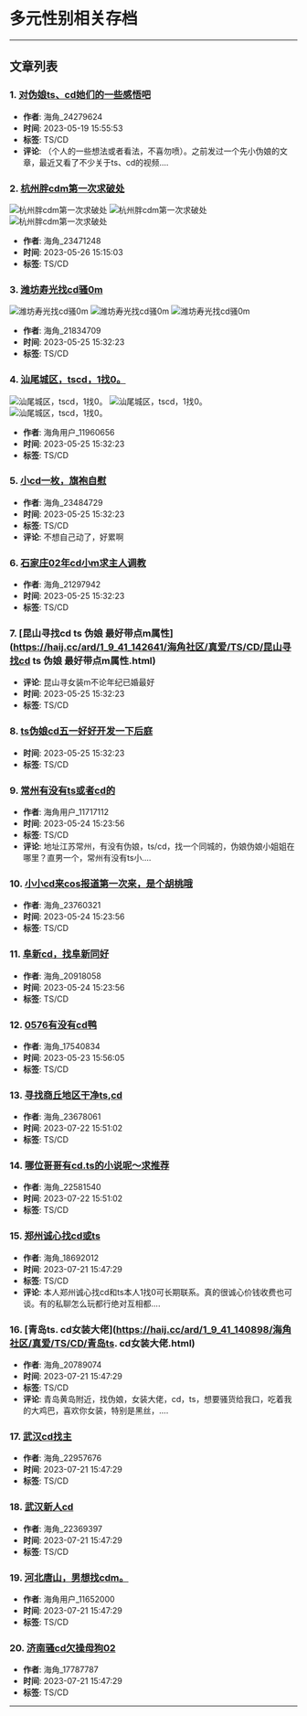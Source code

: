 # 多元性别相关存档

---

## 文章列表

### 1. [对伪娘ts、cd她们的一些感悟吧](https://haij.cc/ard/1_9_41_142824/海角社区/真爱/TS/CD/对伪娘ts、cd她们的一些感悟吧.html)
- **作者**: 海角_24279624
- **时间**: 2023-05-19 15:55:53
- **标签**: TS/CD
- **评论**: （个人的一些想法或者看法，不喜勿喷）。之前发过一个先小伪娘的文章，最近又看了不少关于ts、cd的视频....

### 2. [杭州胖cdm第一次求破处](https://haij.cc/ard/1_9_41_142604/海角社区/真爱/TS/CD/杭州胖cdm第一次求破处.html)
![杭州胖cdm第一次求破处](blob:https://haij.cc/6f72e80d-879c-488e-b290-931a3b2ef91d)
![杭州胖cdm第一次求破处](blob:https://haij.cc/22b2abf1-778d-4f83-b0e3-84bbfd549de0)
![杭州胖cdm第一次求破处](blob:https://haij.cc/cc6cdfb8-94e9-4b6c-aca2-999a6f6b6102)
- **作者**: 海角_23471248
- **时间**: 2023-05-26 15:15:03
- **标签**: TS/CD

### 3. [潍坊寿光找cd骚0m](https://haij.cc/ard/1_9_41_142629/海角社区/真爱/TS/CD/潍坊寿光找cd骚0m.html)
![潍坊寿光找cd骚0m](blob:https://haij.cc/c822485c-400e-42de-bd84-dee50548398c)
![潍坊寿光找cd骚0m](blob:https://haij.cc/377c5267-63c5-4bb3-b053-ac9bd68a645e)
![潍坊寿光找cd骚0m](blob:https://haij.cc/3fc090e6-a207-43b7-b6d8-4a7cbcc8157e)
- **作者**: 海角_21834709
- **时间**: 2023-05-25 15:32:23
- **标签**: TS/CD

### 4. [汕尾城区，tscd，1找0。](https://haij.cc/ard/1_9_41_142635/海角社区/真爱/TS/CD/汕尾城区，tscd，1找0。.html)
![汕尾城区，tscd，1找0。](blob:https://haij.cc/b4ad91cd-de80-429f-a048-f29a36ae64fa)
![汕尾城区，tscd，1找0。](blob:https://haij.cc/086ba0d8-abeb-413b-b58c-3dfd9f0080d3)
![汕尾城区，tscd，1找0。](blob:https://haij.cc/6587eadc-9ad9-48a2-ba2b-4ba7d5361ad4)
- **作者**: 海角用户_11960656
- **时间**: 2023-05-25 15:32:23
- **标签**: TS/CD

### 5. [小cd一枚，旗袍自慰](https://haij.cc/ard/1_9_41_142639/海角社区/真爱/TS/CD/小cd一枚，旗袍自慰.html)
- **作者**: 海角_23484729
- **时间**: 2023-05-25 15:32:23
- **标签**: TS/CD
- **评论**: 不想自己动了，好累啊

### 6. [石家庄02年cd小m求主人调教](https://haij.cc/ard/1_9_41_142640/海角社区/真爱/TS/CD/石家庄02年cd小m求主人调教.html)
- **作者**: 海角_21297942
- **时间**: 2023-05-25 15:32:23
- **标签**: TS/CD

### 7. [昆山寻找cd ts 伪娘 最好带点m属性](https://haij.cc/ard/1_9_41_142641/海角社区/真爱/TS/CD/昆山寻找cd ts 伪娘 最好带点m属性.html)
- **评论**: 昆山寻女装m不论年纪已婚最好
- **时间**: 2023-05-25 15:32:23
- **标签**: TS/CD

### 8. [ts伪娘cd五一好好开发一下后庭](https://haij.cc/ard/1_9_41_142645/海角社区/真爱/TS/CD/ts伪娘cd五一好好开发一下后庭.html)
- **时间**: 2023-05-25 15:32:23
- **标签**: TS/CD

### 9. [常州有没有ts或者cd的](https://haij.cc/ard/1_9_41_142661/海角社区/真爱/TS/CD/常州有没有ts或者cd的.html)
- **作者**: 海角用户_11717112
- **时间**: 2023-05-24 15:23:56
- **标签**: TS/CD
- **评论**: 地址江苏常州，有没有伪娘，ts/cd，找一个同城的，伪娘伪娘小姐姐在哪里？直男一个，常州有没有ts小....

### 10. [小小cd来cos报道第一次来，是个胡桃哦](https://haij.cc/ard/1_9_41_142665/海角社区/真爱/TS/CD/小小cd来cos报道第一次来，是个胡桃哦.html)
- **作者**: 海角_23760321
- **时间**: 2023-05-24 15:23:56
- **标签**: TS/CD

### 11. [阜新cd，找阜新同好](https://haij.cc/ard/1_9_41_142672/海角社区/真爱/TS/CD/阜新cd，找阜新同好.html)
- **作者**: 海角_20918058
- **时间**: 2023-05-24 15:23:56
- **标签**: TS/CD

### 12. [0576有没有cd鸭](https://haij.cc/ard/1_9_41_142690/海角社区/真爱/TS/CD/0576有没有cd鸭.html)
- **作者**: 海角_17540834
- **时间**: 2023-05-23 15:56:05
- **标签**: TS/CD

### 13. [寻找商丘地区干净ts,cd](https://haij.cc/ard/1_9_41_140883/海角社区/真爱/TS/CD/寻找商丘地区干净ts,cd.html)
- **作者**: 海角_23678061
- **时间**: 2023-07-22 15:51:02
- **标签**: TS/CD

### 14. [哪位哥哥有cd.ts的小说呢～求推荐](https://haij.cc/ard/1_9_41_140895/海角社区/真爱/TS/CD/哪位哥哥有cd.ts的小说呢～求推荐.html)
- **作者**: 海角_22581540
- **时间**: 2023-07-22 15:51:02
- **标签**: TS/CD

### 15. [郑州诚心找cd或ts](https://haij.cc/ard/1_9_41_140897/海角社区/真爱/TS/CD/郑州诚心找cd或ts.html)
- **作者**: 海角_18692012
- **时间**: 2023-07-21 15:47:29
- **标签**: TS/CD
- **评论**: 本人郑州诚心找cd和ts本人1找0可长期联系。真的很诚心价钱收费也可谈。有的私聊怎么玩都行绝对互相都....

### 16. [青岛ts. cd女装大佬](https://haij.cc/ard/1_9_41_140898/海角社区/真爱/TS/CD/青岛ts. cd女装大佬.html)
- **作者**: 海角_20789074
- **时间**: 2023-07-21 15:47:29
- **标签**: TS/CD
- **评论**: 青岛黄岛附近，找伪娘，女装大佬，cd，ts，想要骚货给我口，吃着我的大鸡巴，喜欢你女装，特别是黑丝，....

### 17. [武汉cd找主](https://haij.cc/ard/1_9_41_140901/海角社区/真爱/TS/CD/武汉cd找主.html)
- **作者**: 海角_22957676
- **时间**: 2023-07-21 15:47:29
- **标签**: TS/CD

### 18. [武汉新人cd](https://haij.cc/ard/1_9_41_140902/海角社区/真爱/TS/CD/武汉新人cd.html)
- **作者**: 海角_22369397
- **时间**: 2023-07-21 15:47:29
- **标签**: TS/CD

### 19. [河北唐山，男想找cdm。](https://haij.cc/ard/1_9_41_140903/海角社区/真爱/TS/CD/河北唐山，男想找cdm.html)
- **作者**: 海角用户_11652000
- **时间**: 2023-07-21 15:47:29
- **标签**: TS/CD

### 20. [济南骚cd欠操母狗02](https://haij.cc/ard/1_9_41_140904/海角社区/真爱/TS/CD/济南骚cd欠操母狗02.html)
- **作者**: 海角_17787787
- **时间**: 2023-07-21 15:47:29
- **标签**: TS/CD

---
